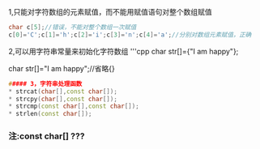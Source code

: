 1,只能对字符数组的元素赋值，而不能用赋值语句对整个数组赋值
```cpp
char c[5];//错误，不能对整个数组一次赋值
c[0]='C';c[1]='h';c[2]='i';c[3]='n';c[4]='a';//分别对数组元素赋值，正确
```
2,可以用字符串常量来初始化字符数组
'''cpp
char str[]={"I am happy"};

char str[]="I am happy";//省略{}
```cpp
##### 3，字符串处理函数
* strcat(char[],const char[]);
* strcpy(char[],const char[]);
* strcmp(const char[],const char[]);
* strlen(const char[]);
```
### 注:const char[] ???

